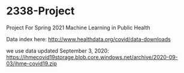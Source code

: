 # 2338-Project
Project For Spring 2021 Machine Learning in Public Health

Data index here: http://www.healthdata.org/covid/data-downloads

we use data updated September 3, 2020: https://ihmecovid19storage.blob.core.windows.net/archive/2020-09-03/ihme-covid19.zip


